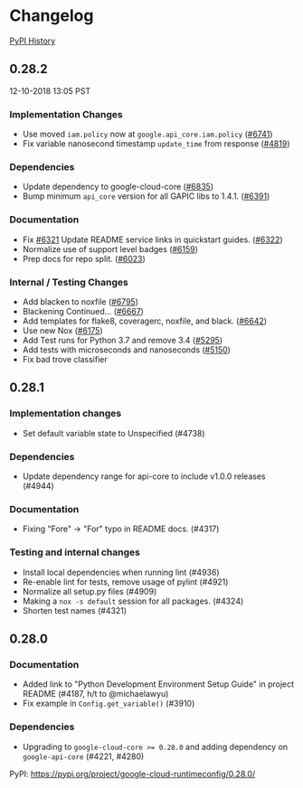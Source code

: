 # Changelog

[PyPI History][1]

[1]: https://pypi.org/project/google-cloud-runtimeconfig/#history

## 0.28.2

12-10-2018 13:05 PST


### Implementation Changes
- Use moved `iam.policy` now at `google.api_core.iam.policy` ([#6741](https://github.com/googleapis/google-cloud-python/pull/6741))
- Fix variable nanosecond timestamp `update_time` from response ([#4819](https://github.com/googleapis/google-cloud-python/pull/4819))

### Dependencies
- Update dependency to google-cloud-core ([#6835](https://github.com/googleapis/google-cloud-python/pull/6835))
- Bump minimum `api_core` version for all GAPIC libs to 1.4.1. ([#6391](https://github.com/googleapis/google-cloud-python/pull/6391))

### Documentation
- Fix [#6321](https://github.com/googleapis/google-cloud-python/pull/6321) Update README service links in quickstart guides. ([#6322](https://github.com/googleapis/google-cloud-python/pull/6322))
- Normalize use of support level badges ([#6159](https://github.com/googleapis/google-cloud-python/pull/6159))
- Prep docs for repo split. ([#6023](https://github.com/googleapis/google-cloud-python/pull/6023))

### Internal / Testing Changes
- Add blacken to noxfile ([#6795](https://github.com/googleapis/google-cloud-python/pull/6795))
- Blackening Continued... ([#6667](https://github.com/googleapis/google-cloud-python/pull/6667))
- Add templates for flake8, coveragerc, noxfile, and black. ([#6642](https://github.com/googleapis/google-cloud-python/pull/6642))
- Use new Nox ([#6175](https://github.com/googleapis/google-cloud-python/pull/6175))
- Add Test runs for Python 3.7 and remove 3.4 ([#5295](https://github.com/googleapis/google-cloud-python/pull/5295))
- Add tests with microseconds and nanoseconds ([#5150](https://github.com/googleapis/google-cloud-python/pull/5150))
- Fix bad trove classifier

## 0.28.1

### Implementation changes

- Set default variable state to Unspecified (#4738)

### Dependencies

- Update dependency range for api-core to include v1.0.0 releases (#4944)

### Documentation

- Fixing "Fore" -> "For" typo in README docs. (#4317)

### Testing and internal changes

- Install local dependencies when running lint (#4936)
- Re-enable lint for tests, remove usage of pylint (#4921)
- Normalize all setup.py files (#4909)
- Making a `nox -s default` session for all packages. (#4324)
- Shorten test names (#4321)

## 0.28.0

### Documentation

- Added link to "Python Development Environment Setup Guide" in
  project README (#4187, h/t to @michaelawyu)
- Fix example in `Config.get_variable()` (#3910)

### Dependencies

- Upgrading to `google-cloud-core >= 0.28.0` and adding dependency
  on `google-api-core` (#4221, #4280)

PyPI: https://pypi.org/project/google-cloud-runtimeconfig/0.28.0/
